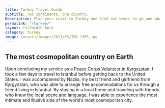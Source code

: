```yaml
---
title: Turkey Travel Guide
subtitle: Two continents, one country.
Description: Plan your visit to Turkey and find out where to go and what to do in Turkey. Read about itineraries, activities, places to stay and travel essentials...
permalink: "/turkey/"
layout: fullwidth-hero
category: turkey
image: /assets/images/2013/05/IMG_1765.jpg
---
```


## The most cosmopolitan country on Earth

Upon concluding my service as a [Peace Corps Volunteer in Kyrgyzstan](/kyrgyzstan/), I took a few days to travel to Istanbul before getting back to the United States. I was accompanied by Naziia, my best friend and girlfriend from Kyrgyzstan, who was able to arrange free accommodations for us through a friend living in Istanbul. By staying in a local home and traveling with friends who knew the local scene and language, I was able to experience the most intimate and illusive side of the world’s most cosmopolitan city.
